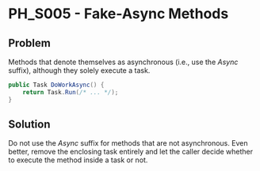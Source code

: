 # PH_S005 - Fake-Async Methods

## Problem

Methods that denote themselves as asynchronous (i.e., use the *Async* suffix), although they solely execute a task.

```cs
public Task DoWorkAsync() {
	return Task.Run(/* ... */);
}
```

## Solution

Do not use the *Async* suffix for methods that are not asynchronous. Even better, remove the enclosing task entirely and let the caller decide whether to execute the method inside a task or not.
